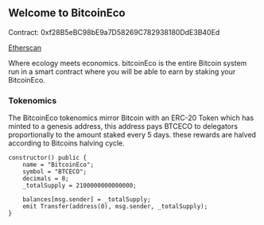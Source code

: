 ## Welcome to BitcoinEco

Contract: 0xf28B5eBC98bE9a7D58269C782938180DdE3B40Ed

[Etherscan](https://etherscan.io/token/0xf28b5ebc98be9a7d58269c782938180dde3b40ed)

Where ecology meets economics.  bitcoinEco is the entire Bitcoin system run in a smart contract where you will be able to earn by staking your BitcoinEco.

### Tokenomics

The BitcoinEco tokenomics mirror Bitcoin with an ERC-20 Token which has minted to a genesis address,  this address pays BTCECO to delegators proportionally to the amount staked every 5 days.  these rewards are halved according to Bitcoins halving cycle.



    constructor() public {
        name = "BitcoinEco";
        symbol = "BTCECO";
        decimals = 8;
        _totalSupply = 2100000000000000;

        balances[msg.sender] = _totalSupply;
        emit Transfer(address(0), msg.sender, _totalSupply);
    }
